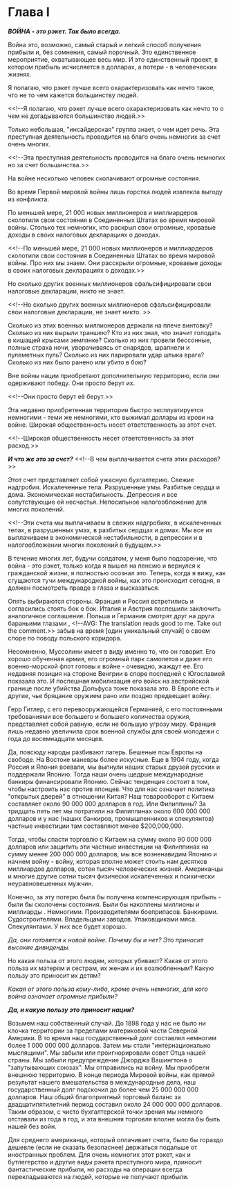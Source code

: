 # Глава I


***ВОЙНА - это рэкет. Так было всегда.***

Война это, возможно, самый старый и легкий способ получения прибыли и, без сомнения, самый порочный. Это единственное мероприятие, охватывающее весь мир. И это единственный проект, в котором прибыль исчисляется в долларах, а потери - в человеческих жизнях.

Я полагаю, что рэкет лучше всего охарактеризовать как нечто такое, что не то чем кажется большинству людей. 

<<!--Я полагаю, что рэкет лучше всего охарактеризовать как нечто то о чем не догадываются большинство людей.>>

Только небольшая, "инсайдерская" группа знает, о чем идет речь. Эта преступная деятельность проводится на благо очень немногих за счет очень многих. 

<<!--Эта преступная деятельность проводится на благо очень немногих но за счет большинства.>>

На войне несколько человек сколачивают огромные состояния.

Во время Первой мировой войны лишь горстка людей извлекла выгоду из конфликта. 

По меньшей мере, 21 000 новых миллионеров и миллиардеров сколотили свои состояния в Соединенных Штатах во время мировой войны. Столько тех немногих, кто раскрыл свои огромные, кровавые доходы в своих налоговых декларациях о доходах.

<<!--По меньшей мере, 21 000 новых миллионеров и миллиардеров сколотили свои состояния в Соединенных Штатах во время мировой войны. Про них мы знаем. Они расскрыли огромные, кровавые доходы в своих налоговых декларациях о доходах.>>
 
Но сколько других военных миллионеров сфальсифицировали свои налоговые декларации, никто не знает.

<<!--Но сколько других военных миллионеров сфальсифицировали свои налоговые декларации, не знает никто. >>

Сколько из этих военных миллионеров держали на плече винтовку? Сколько из них вырыли траншею? Кто из них знал, что значит голодать в кишащей крысами землянке? Сколько из них провели бессонные, полные страха ночи, уворачиваясь от снарядов, шрапнели и пулеметных пуль? Сколько из них парировали удар штыка врага? Сколько из них было ранено или убито в бою?

Вне войны нации приобретают дополнительную территорию, если они одерживают победу. Они просто берут их. 

<<!--Они просто берут её берут.>>

Эта недавно приобретенная территория быстро эксплуатируется немногими - теми же немногими, кто выжимал доллары из крови на войне. Широкая общественность несет ответственность за этот счет.

<<!--Широкая общественность несет ответственность за этот расход.>>

***И что же это за счет?***
<<!--В чем выплачивается счета этих расходов?>>

Этот счет представляет собой ужасную бухгалтерию. Свежие надгробия. Искалеченные тела. Разрушенные умы. Разбитые сердца и дома. Экономическая нестабильность. Депрессия и все сопутствующие ей несчастья. Непосильное налогообложение для многих поколений.

<<!--Эти счета мы выплачиваем в свежих надгробиях, в искалеченных телах, в разрушенных умах, в разбитых сердцах и домax. Мы все их выплачиваем в экономической нестабильности, в депрессии и в налогообложении многих поколений в будущем.>>

В течение многих лет, будучи солдатом, у меня было подозрение, что война - это рэкет, только когда я вышел на пенсию и вернулся к гражданской жизни, я полностью осознал это. Теперь, когда я вижу, как сгущаются тучи международной войны, как это происходит сегодня, я должен посмотреть правде в глаза и высказаться.

Опять выбираются стороны. Франция и Россия встретились и согласились стоять бок о бок. Италия и Австрия поспешили заключить аналогичное соглашение. Польша и Германия смотрят друг на друга бараньими глазами <!--Also, the idiom "cast sheep's eyes at each other" is not clear for me - is it similar to the Russian "look with sheep's eyes" - a sample of stupidity, or a fake image of stupidity-->, <!--AVG: The translation reads good to me. Take out the comment.>> забыв на время [один уникальный случай] о своем споре по поводу польского коридора.
<!--забыв на момент о своем споре по поводу польского коридора.>>

Убийство короля Александра Югославского [Югославия] осложнило ситуацию. Югославия и Венгрия, давние непримиримые враги, почти вцепились друг другу в глотки. Италия была готова вмешаться. Но Франция ждала. Как и Чехословакия. Все они с нетерпением ждут войны. Не люди, не те, кто сражается, платит и умирает,  только те, кто разжигает войны и остается в безопасности дома, чтобы получать прибыль.

Сегодня в мире насчитывается 40 000 000 вооруженных людей, и наши государственные деятели и дипломаты имеют наглость заявлять, что война еще не началась.

Услышьте, как адские колокола звонят! Неужели эти 40 000 000 мужчин готовятся стать танцорами?

Но точно не в Италии. Премьер Муссолини знает, для чего их готовят. Он, по крайней мере, достаточно откровенен, чтобы высказаться. Буквально на днях Дуче в издании Фонда Карнеги за международный мир, «Международное примирение», сказал:

>   Фашизм, чем больше он рассматривает будущее и развитие человечества совершенно независимо от политических соображений текущего момента, тем больше он не верит ни в возможность, ни в полезность вечного мира. Таким образом, она отвергает доктрину пацифизма, порожденную отказом от борьбы и актом трусости перед лицом самопожертвования. Только война доводит до наивысшего напряжения всю человеческую энергию и накладывает отпечаток благородства на народы, у которых хватает мужества встретить ее лицом к лицу. 
   <!--I found where it came from - but I didn't find the article itself to give a link in the text: In 1932 Mussolini wrote (with the help of Giovanni Gentile) an entry for the Italian Encyclopedia on the definition of fascism. -->
   <!--This tag makes the text hidden so it does not display in the document -->

Несомненно, Муссолини имеет в виду именно то, что он говорит. Его хорошо обученная армия, его огромный парк самолетов и даже его военно-морской флот готовы к войне - очевидно, жаждут ее. Его недавняя позиция на стороне Венгрии в споре последней с Югославией показала это. И поспешная мобилизация его войск на австрийской границе после убийства Дольфуса тоже показала это. В Европе есть и другие, чье бряцание оружием рано или поздно предвещает войну.

Герр Гитлер, с его перевооружающейся Германией, с его постоянными требованиями все большего и большего количества оружия, представляет собой равную, если не большую угрозу миру. Франция лишь недавно увеличила срок военной службы для своей молодежи с года до восемнадцати месяцев.

Да, повсюду народы разбивают лагерь. Бешеные псы Европы на свободе. На Востоке маневры более искусные. Еще в 1904 году, когда Россия и Япония воевали, мы выпнули наших старых друзей русских и поддержали Японию. Тогда наши очень щедрые международные банкиры финансировали Японию. Сейчас тенденция состоит в том, чтобы настроить нас против японцев. Что для нас означает политика "открытых дверей" в отношении Китая? Наш товарооборот с Китаем составляет около 90 000 000 долларов в год. Или Филиппины? За тридцать пять лет мы потратили на Филиппинах около 600 000 000 долларов и у нас (наших банкиров, промышленников и спекулянтов) частные инвестиции там составляют менее $200,000,000.

Тогда, чтобы спасти торговлю с Китаем на сумму около 90 000 000 долларов или защитить эти частные инвестиции на Филиппинах на сумму менее 200 000 000 долларов, мы все возненавидим Японию и начнем войну - войну, которая вполне может стоить нам десятков миллиардов долларов, сотен тысяч человеческих жизней. Американцы и многие другие сотни тысяч физически искалеченных и психически неуравновешенных мужчин.

Конечно, за эту потерю была бы получена компенсирующая прибыль - были бы сколочены состояния. Были бы накоплены миллионы и миллиарды . Немногими. Производителями боеприпасов. Банкирами. Судостроителями. Владельцами заводов. Упаковщиками мяса. Спекулянтами. У них все будет хорошо.

_Да, они готовятся к новой войне. Почему бы и нет? Это приносит высокие дивиденды._

Но какая польза от этого людям, которых убивают? Какая от этого польза их матерям и сестрам, их женам и их возлюбленным? Какую пользу это приносит их детям?

_Какая от этого польза кому-либо, кроме очень немногих, для кого война означает огромные прибыли?_

***Да, и какую пользу это приносит нации?***

Возьмем наш собственный случай. До 1898 года у нас не было ни клочка территории за пределами материковой части Северной Америки. В то время наш государственный долг составлял немногим более 1 000 000 000 долларов. Затем мы стали "интернационально мыслящими". Мы забыли или проигнорировали совет Отца нашей страны. Мы забыли предупреждение Джорджа Вашингтона о "запутывающих союзах". Мы отправились на войну. Мы приобрели внешнюю территорию. В конце периода Мировой войны, как прямой результат нашего вмешательства в международные дела, наш государственный долг подскочил до более чем 25 000 000 000 долларов. Наш общий благоприятный торговый баланс за двадцатипятилетний период составил около 24 000 000 000 долларов. Таким образом, с чисто бухгалтерской точки зрения мы немного отставали из года в год, и эта внешняя торговля вполне могла бы быть нашей без войн.

Для среднего американца, который оплачивает счета, было бы гораздо дешевле (если не сказать безопаснее) держаться подальше от иностранных проблем. Для очень немногих этот рэкет, как и бутлегерство и другие виды рэкета преступного мира, приносит фантастические прибыли, но расходы на операции всегда перекладываются на людей, которые не получают прибыли.

